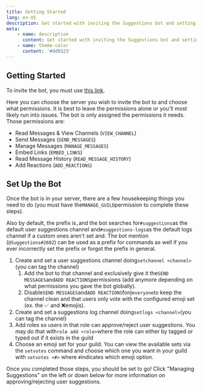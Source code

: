 ```yaml
---
title: Getting Started
lang: en-US
description: Get started with inviting the Suggestions bot and setting up its primary features.
meta:
    - name: description
      content: Get started with inviting the Suggestions bot and setting up its primary features.
    - name: theme-color
      content: '#dd9323'
---
```


## Getting Started

To invite the bot, you must use [this link](https://discordapp.com/oauth2/authorize?client_id=474051954998509571&scope=bot&permissions=93248).

Here you can choose the server you wish to invite the bot to and choose what permissions. It is best to leave the permissions alone or you'll most likely run into issues. The bot is only assigned the permissions it needs. Those permissions are:

* Read Messages & View Channels \(`VIEW_CHANNEL`\)
* Send Messages \(`SEND_MESSAGES`\)
* Manage Messages \(`MANAGE_MESSAGES`\)
* Embed Links \(`EMBED_LINKS`\)
* Read Message History \(`READ_MESSAGE_HISTORY`\)
* Add Reactions \(`ADD_REACTIONS`\)

## Set Up the Bot

Once the bot is in your server, there are a few housekeeping things you need to do \(you must have the`MANAGE_GUILD`permission to complete these steps\).

Also by default, the prefix is`,`and the bot searches for`#suggestions`as the default user suggestions channel and`#suggestions-logs`as the default logs channel if a custom ones aren't set and. The bot mention \(`@Suggestions#2602`\) can be used as a prefix for commands as well if you ever incorrectly set the prefix or forgot the prefix in general.

1. Create and set a user suggestions channel doing`setchannel <channel>`\(you can tag the channel\)
   1. Add the bot to that channel and exclusively give it the`SEND MESSAGES`and`ADD REACTIONS`permissions \(add anymore depending on what permissions you gave the bot globally\).
   2. Disable`SEND MESSAGES`and`ADD REACTIONS`for`@everyone`to keep the channel clean and that users only vote with the configured emoji set \(ex. the ✅ and ❌emojis\).
2. Create and set a suggestions log channel doing`setlogs <channel>`\(you can tag the channel\)
3. Add roles so users in that role can approve/reject user suggestions. You may do that with`role add <role>`where the role can either by tagged or typed out if it exists in the guild
4. Choose an emoji set for your guild. You can view the available sets via the `setvotes` command and choose which one you want in your guild with `setvotes <#>` where `#`indicates which emoji option.

Once you completed those steps, you should be set to go! Click "Managing Suggestions" on the left or down below for more information on approving/rejecting user suggestions.